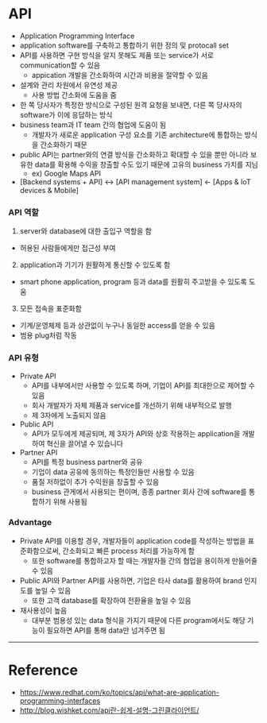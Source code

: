 # API

- Application Programming Interface
- application software를 구축하고 통합하기 위한 정의 및 protocall set
- API를 사용하면 구현 방식을 알지 못해도 제품 또는 service가 서로 communication할 수 있음
  - appication 개발을 간소화하여 시간과 비용을 절약할 수 있음
- 설계와 관리 차원에서 유연성 제공
  - 사용 방법 간소화에 도움을 줌
- 한 쪽 당사자가 특정한 방식으로 구성된 원격 요청을 보내면, 다른 쪽 당사자의 software가 이에 응답하는 방식
- business team과 IT team 간의 협업에 도움이 됨
  - 개발자가 새로운 application 구성 요소를 기존 architecture에 통합하는 방식을 간소화하기 때문
- public API는 partner와의 연결 방식을 간소화하고 확대할 수 있을 뿐만 아니라 보유한 data를 확용해 수익을 창출할 수도 있기 때문에 고유의 business 가치를 지님
  - ex) Google Maps API
- [Backend systems + API] <-> [API management system] <- [Apps & IoT devices & Mobile]

### API 역할

1. server와 database에 대한 출입구 역할을 함
  - 허용된 사람들에게만 접근성 부여
2. application과 기기가 원활하게 통신할 수 있도록 함
  - smart phone application, program 등과 data를 원활히 주고받을 수 있도록 도움
3. 모든 접속을 표준화함
  - 기계/운영체제 등과 상관없이 누구나 동일한 access를 얻을 수 있음
  - 범용 plug처럼 작동

### API 유형
- Private API
  - API를 내부에서만 사용할 수 있도록 하며, 기업이 API를 최대한으로 제어할 수 있음
  - 회사 개발자가 자체 제품과 service를 개선하기 위해 내부적으로 발행
  - 제 3자에게 노출되지 않음
- Public API
  - API가 모두에게 제공되며, 제 3자가 API와 상호 작용하는 application을 개발하여 혁신을 끌어낼 수 있습니다
- Partner API
  - API를 특정 business partner와 공유
  - 기업이 data 공유에 동의하는 특정인들만 사용할 수 있음
  - 품질 저하없이 추가 수익원을 창출할 수 있음
  - business 관게에서 사용되는 편이며, 종종 partner 회사 간에 software를 통합하기 위해 사용됨

### Advantage
- Private API를 이용할 경우, 개발자들이 application code를 작성하는 방법을 표준화함으로써, 간소화되고 빠른 process 처리를 가능하게 함
  - 또한 software를 통합하고자 할 때는 개발자들 간의 협업을 용이하게 만들어줄 수 있음
- Public API와 Partner API를 사용하면, 기업은 타사 data를 활용하여 brand 인지도를 높일 수 있음
  - 또한 고객 database를 확장하여 전환율을 높일 수 있음
- 재사용성이 높음
  - 대부분 범용성 있는 data 형식을 가지기 때문에 다른 program에서도 해당 기능이 필요하면 API를 통해 data만 넘겨주면 됨

---

# Reference

- https://www.redhat.com/ko/topics/api/what-are-application-programming-interfaces
- http://blog.wishket.com/api란-쉽게-설명-그린클라이언트/
